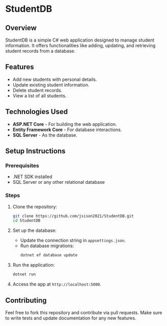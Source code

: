 # StudentDB

## Overview
StudentDB is a simple C# web application designed to manage student information. It offers functionalities like adding, updating, and retrieving student records from a database.

## Features
- Add new students with personal details.
- Update existing student information.
- Delete student records.
- View a list of all students.

## Technologies Used
- **ASP.NET Core** - For building the web application.
- **Entity Framework Core** - For database interactions.
- **SQL Server** - As the database.

## Setup Instructions

### Prerequisites
- .NET SDK installed
- SQL Server or any other relational database

### Steps
1. Clone the repository:
    ```bash
    git clone https://github.com/jsison2021/StudentDB.git
    cd StudentDB
    ```

2. Set up the database:
    - Update the connection string in `appsettings.json`.
    - Run database migrations:
      ```bash
      dotnet ef database update
      ```

3. Run the application:
    ```bash
    dotnet run
    ```

4. Access the app at `http://localhost:5000`.

## Contributing
Feel free to fork this repository and contribute via pull requests. Make sure to write tests and update documentation for any new features.
